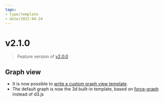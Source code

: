 ```yaml
---
tags:
- type/template
- date/2022-04-24
---
```

   
# v2.1.0   
> Feature version of [v2.0.0](../Changelog/v2.0.0.md)   
   
## Graph view   
   
- It is now possible to [write a custom graph view template](../Configurations/Styling/Writing%20a%20custom%20graph%20view%20template.md).   
- The default graph is now the 3d built-in template, based on [force-graph](https://github.com/vasturiano/force-graph) instead of d3.js